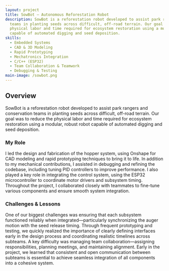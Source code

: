 ```yaml
---
layout: project
title: SowBot – Autonomous Reforestation Robot
description: SowBot is a reforestation robot developed to assist park rangers and conservation
  teams in planting seeds across difficult, off-road terrain. Our goal was to reduce the
  physical labor and time required for ecosystem restoration using a modular, robust robot
  capable of automated digging and seed deposition.
skills:
  - Embedded Systems
  - CAD & 3D Modeling
  - Rapid Prototyping
  - Mechatronics Integration
  - C/C++ (ESP32)
  - Team Collaboration & Teamwork
  - Debugging & Testing
main-image: /sowbot.png
---
```



## Overview  
SowBot is a reforestation robot developed to assist park rangers and conservation 
teams in planting seeds across difficult, off-road terrain. Our goal was to reduce the 
physical labor and time required for ecosystem restoration using a modular, robust robot 
capable of automated digging and seed deposition.

### My Role  
I led the design and fabrication of the hopper system, using Onshape for CAD modeling and 
rapid prototyping techniques to bring it to life. In addition to my mechanical 
contributions, I assisted in debugging and refining the codebase, including tuning PID 
controllers to improve performance. I also played a key role in integrating the control system,
using the ESP32 microcontroller to coordinate motor drivers and subsystem timing. Throughout 
the project, I collaborated closely with teammates to fine-tune various components and ensure
smooth system integration.

### Challenges & Lessons  
One of our biggest challenges was ensuring that each subsystem functioned reliably when 
integrated—particularly synchronizing the auger motion with the seed release timing. Through 
frequent prototyping and testing, we quickly realized the importance of clearly defining 
interfaces early in the design process and coordinating realistic timelines across subteams. 
A key difficulty was managing team collaboration—assigning responsibilities, planning meetings,
and maintaining alignment. Early in the project, we learned that consistent and open communication 
between subteams is essential to achieve seamless integration of all components into a cohesive system.
